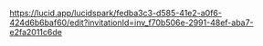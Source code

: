 https://lucid.app/lucidspark/fedba3c3-d585-41e2-a0f6-424d6b6baf60/edit?invitationId=inv_f70b506e-2991-48ef-aba7-e2fa2011c6de
